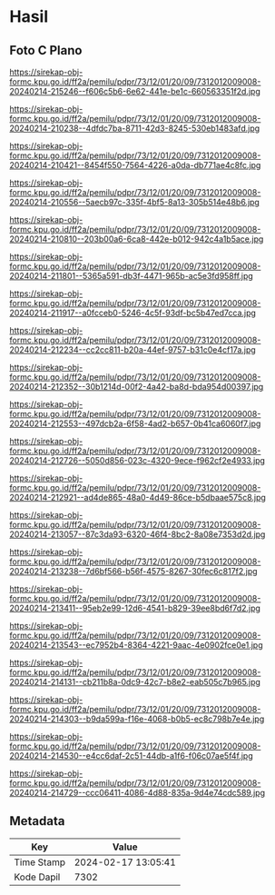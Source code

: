 # Hasil

## Foto C Plano

https://sirekap-obj-formc.kpu.go.id/ff2a/pemilu/pdpr/73/12/01/20/09/7312012009008-20240214-215246--f606c5b6-6e62-441e-be1c-660563351f2d.jpg

https://sirekap-obj-formc.kpu.go.id/ff2a/pemilu/pdpr/73/12/01/20/09/7312012009008-20240214-210238--4dfdc7ba-8711-42d3-8245-530eb1483afd.jpg

https://sirekap-obj-formc.kpu.go.id/ff2a/pemilu/pdpr/73/12/01/20/09/7312012009008-20240214-210421--8454f550-7564-4226-a0da-db771ae4c8fc.jpg

https://sirekap-obj-formc.kpu.go.id/ff2a/pemilu/pdpr/73/12/01/20/09/7312012009008-20240214-210556--5aecb97c-335f-4bf5-8a13-305b514e48b6.jpg

https://sirekap-obj-formc.kpu.go.id/ff2a/pemilu/pdpr/73/12/01/20/09/7312012009008-20240214-210810--203b00a6-6ca8-442e-b012-942c4a1b5ace.jpg

https://sirekap-obj-formc.kpu.go.id/ff2a/pemilu/pdpr/73/12/01/20/09/7312012009008-20240214-211801--5365a591-db3f-4471-965b-ac5e3fd958ff.jpg

https://sirekap-obj-formc.kpu.go.id/ff2a/pemilu/pdpr/73/12/01/20/09/7312012009008-20240214-211917--a0fcceb0-5246-4c5f-93df-bc5b47ed7cca.jpg

https://sirekap-obj-formc.kpu.go.id/ff2a/pemilu/pdpr/73/12/01/20/09/7312012009008-20240214-212234--cc2cc811-b20a-44ef-9757-b31c0e4cf17a.jpg

https://sirekap-obj-formc.kpu.go.id/ff2a/pemilu/pdpr/73/12/01/20/09/7312012009008-20240214-212352--30b1214d-00f2-4a42-ba8d-bda954d00397.jpg

https://sirekap-obj-formc.kpu.go.id/ff2a/pemilu/pdpr/73/12/01/20/09/7312012009008-20240214-212553--497dcb2a-6f58-4ad2-b657-0b41ca6060f7.jpg

https://sirekap-obj-formc.kpu.go.id/ff2a/pemilu/pdpr/73/12/01/20/09/7312012009008-20240214-212726--5050d856-023c-4320-9ece-f962cf2e4933.jpg

https://sirekap-obj-formc.kpu.go.id/ff2a/pemilu/pdpr/73/12/01/20/09/7312012009008-20240214-212921--ad4de865-48a0-4d49-86ce-b5dbaae575c8.jpg

https://sirekap-obj-formc.kpu.go.id/ff2a/pemilu/pdpr/73/12/01/20/09/7312012009008-20240214-213057--87c3da93-6320-46f4-8bc2-8a08e7353d2d.jpg

https://sirekap-obj-formc.kpu.go.id/ff2a/pemilu/pdpr/73/12/01/20/09/7312012009008-20240214-213238--7d6bf566-b56f-4575-8267-30fec6c817f2.jpg

https://sirekap-obj-formc.kpu.go.id/ff2a/pemilu/pdpr/73/12/01/20/09/7312012009008-20240214-213411--95eb2e99-12d6-4541-b829-39ee8bd6f7d2.jpg

https://sirekap-obj-formc.kpu.go.id/ff2a/pemilu/pdpr/73/12/01/20/09/7312012009008-20240214-213543--ec7952b4-8364-4221-9aac-4e0902fce0e1.jpg

https://sirekap-obj-formc.kpu.go.id/ff2a/pemilu/pdpr/73/12/01/20/09/7312012009008-20240214-214131--cb211b8a-0dc9-42c7-b8e2-eab505c7b965.jpg

https://sirekap-obj-formc.kpu.go.id/ff2a/pemilu/pdpr/73/12/01/20/09/7312012009008-20240214-214303--b9da599a-f16e-4068-b0b5-ec8c798b7e4e.jpg

https://sirekap-obj-formc.kpu.go.id/ff2a/pemilu/pdpr/73/12/01/20/09/7312012009008-20240214-214530--e4cc6daf-2c51-44db-a1f6-f06c07ae5f4f.jpg

https://sirekap-obj-formc.kpu.go.id/ff2a/pemilu/pdpr/73/12/01/20/09/7312012009008-20240214-214729--ccc06411-4086-4d88-835a-9d4e74cdc589.jpg


## Metadata

| Key        | Value               |
| ---------- | ------------------- |
| Time Stamp | 2024-02-17 13:05:41 |
| Kode Dapil | 7302                |



